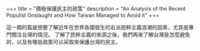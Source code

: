 +++
title = "積極保護民主的政策"
description = "An Analysis of the Recent Populist Onslaught and How Taiwan Managed to Avoid it"
+++

這一期的篇是想要了解近年在世界各國發生的右派民粹主義浪潮的因素，尤其是專門關注台灣的情況。 了解了民粹主義的來源之後，我們再來了解台灣是怎麼避免的，以及有哪些政策可以采取來保護台灣的民主。